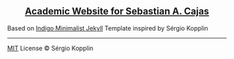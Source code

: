 <p align="center">
    <h2 align="center"><a href="https://sebasmos.github.io/">Academic Website for Sebastian A. Cajas</a></h2>
</p>

Based on [Indigo Minimalist Jekyll](https://github.com/sergiokopplin/indigo) Template inspired by Sérgio Kopplin

---

[MIT](http://kopplin.mit-license.org/) License © Sérgio Kopplin
